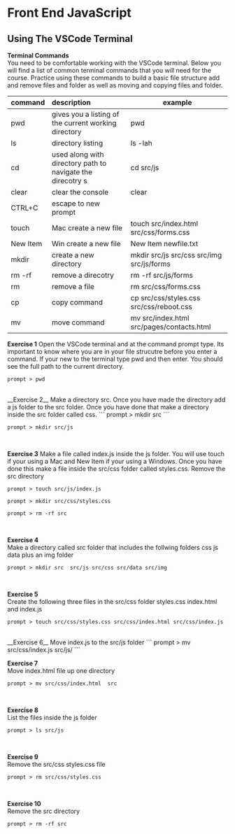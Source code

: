 # Front End JavaScript
## Using The VSCode Terminal
 

__Terminal Commands__  
You need to be comfortable working with the VSCode terminal. Below you will find a list of common terminal commands that you will need for the course. Practice using these commands to build a basic file structure add and remove files and folder as well as moving and copying files and folder.
 
| command   |      description                                                            | example |    
|-----------|:----------------------------------------------------------------------------|-------------------------------------------| 
|pwd        |  gives you a listing of the current working directory                        | pwd                                      |       
|ls         |  directory listing                                                           | ls -lah                                  |
|cd         |  used along with directory path to navigate the direcotry  s                 | cd src/js                                |           
|clear     |  clear the console                                                            | clear                                    |          
|CTRL+C    |  escape to new prompt                                                         |                                          | 
|touch     |  Mac create a new file                                                        | touch  src/index.html  src/css/forms.css |
|New Item  |  Win create a new file                                                        | New Item newfile.txt                     | 
|mkdir     |  create a new directory                                                       | mkdir src/js src/css src/img src/js/forms|
|rm -rf    |  remove a direcotry                                                           | rm -rf src/js/forms                      |
|rm        |  remove a file                                                                | rm src/css/forms.css                     |
|cp        |  copy command                                                                 | cp src/css/styles.css src/css/reboot.css | 
|mv        |  move command                                                                 | mv src/index.html src/pages/contacts.html| 


__Exercise 1__ 
Open the VSCode terminal and at the command prompt type. Its important to know where you are in your file strucutre before you enter a command. If your new to the terminal type pwd and then enter.  You should see the full path to the current directory.
```
prompt > pwd
```  
<br/> 
__Exercise 2__  
Make a directory src. Once you have made the directory add a js folder to the src folder. Once you have done that make a directory inside the src folder called css.
```
prompt > mkdir src
```  

```
prompt > mkdir src/js
```  
<br/>  

__Exercise 3__ 
Make a file called index.js inside the js folder. You will use touch if your using a Mac and New Item if your using a Windows. Once you have done this make a file inside the src/css folder called styles.css. Remove the src directory
```
prompt > touch src/js/index.js
```
```
prompt > mkdir src/css/styles.css
```
```
prompt > rm -rf src
```
<br/> 

__Exercise 4__   
Make a directory called src folder that includes the follwing folders css js data plus an img folder 
```
prompt > mkdir src  src/js src/css src/data src/img
```
<br/> 

__Exercise 5__   
Create the following three files in the src/css folder   styles.css index.html and index.js 
```
prompt > touch src/css/styles.css src/css/index.html src/css/index.js
```
<br/> 
__Exercise 6__   
Move index.js to the src/js folder
```
prompt > mv src/css/index.js  src/js/
```
<br/> 

__Exercise 7__   
Move index.html file up one directory 
```
prompt > mv src/css/index.html  src
```

<br/> 

__Exercise 8__   
List the files inside the js folder
```
prompt > ls src/js
```
<br/> 

__Exercise 9__   
Remove the src/css styles.css file
```
prompt > rm src/css/styles.css
```
<br/> 

__Exercise 10__   
Remove the src directory
```
prompt > rm -rf src
```


 
